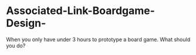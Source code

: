# Associated-Link-Boardgame-Design-
When you only have under 3 hours to prototype a board game. What should you do?
